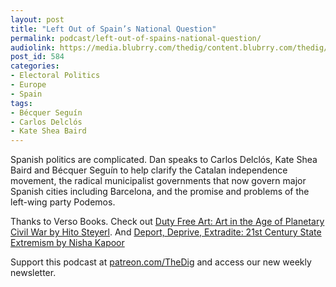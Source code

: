 ```yaml
---
layout: post
title: "Left Out of Spain’s National Question"
permalink: podcast/left-out-of-spains-national-question/
audiolink: https://media.blubrry.com/thedig/content.blubrry.com/thedig/The_Dig_-_EP_116_-_Barcelona.mp3
post_id: 584
categories: 
- Electoral Politics
- Europe
- Spain
tags: 
- Bécquer Seguín
- Carlos Delclós
- Kate Shea Baird
---
```


Spanish politics are complicated. Dan speaks to Carlos Delclós, Kate Shea Baird and Bécquer Seguín to help clarify the Catalan independence movement, the radical municipalist governments that now govern major Spanish cities including Barcelona, and the promise and problems of the left-wing party Podemos.

Thanks to Verso Books. Check out [Duty Free Art: Art in the Age of Planetary Civil War by Hito Steyerl](https://www.versobooks.com/books/2553-duty-free-art). 
And [Deport, Deprive, Extradite: 21st Century State Extremism by Nisha Kapoor](https//www.versobooks.com/books/2551-deport-deprive-extradite)

Support this podcast at [patreon.com/TheDig](http://www.patreon.com/TheDig) and access our new weekly newsletter.
